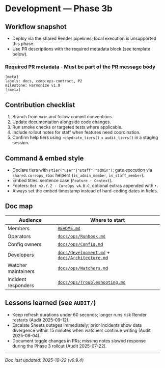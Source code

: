 # Development — Phase 3b

## Workflow snapshot
- Deploy via the shared Render pipelines; local execution is unsupported this phase.
- Use PR descriptions with the required metadata block (see template below).

### Required PR metadata - Must be part of the PR message body 
```
[meta]
labels: docs, comp:ops-contract, P2
milestone: Harmonize v1.0
[/meta]
```

## Contribution checklist
1. Branch from `main` and follow commit conventions.
2. Update documentation alongside code changes.
3. Run smoke checks or targeted tests where applicable.
4. Include rollout notes for staff when features need coordination.
5. Confirm help tiers using `rehydrate_tiers()` + `audit_tiers()` in a staging session.

## Command & embed style
- Declare tiers with `@tier("user"|"staff"|"admin")`; gate execution via
  `shared.coreops_rbac` helpers (`is_admin_member`, `is_staff_member`).
- Embed titles: sentence case (`Feature · Context`).
- Footers: `Bot vX.Y.Z · CoreOps vA.B.C`, optional extras appended with ` • `.
- Always set the embed timestamp instead of hard-coding dates in fields.

## Doc map
| Audience | Where to start |
| --- | --- |
| Members | [`README.md`](../README.md) |
| Operators | [`docs/ops/Runbook.md`](ops/Runbook.md) |
| Config owners | [`docs/ops/Config.md`](ops/Config.md) |
| Developers | [`docs/development.md`](development.md) + [`docs/Architecture.md`](Architecture.md) |
| Watcher maintainers | [`docs/ops/Watchers.md`](ops/Watchers.md) |
| Incident responders | [`docs/ops/Troubleshooting.md`](ops/Troubleshooting.md) |

## Lessons learned (see `AUDIT/`)
- Keep refresh durations under 60 seconds; longer runs risk Render restarts (Audit 2025-09-12).
- Escalate Sheets outages immediately; prior incidents show data divergence within 15
  minutes when watchers continue writing (Audit 2025-08-04).
- Document toggle changes in PRs; missing notes slowed response during the Phase 3 rollout
  (Audit 2025-07-22).

---

_Doc last updated: 2025-10-22 (v0.9.4)_
